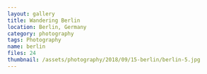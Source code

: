 ```yaml
---
layout: gallery
title: Wandering Berlin
location: Berlin, Germany
category: photography
tags: Photography
name: berlin
files: 24
thumbnail: /assets/photography/2018/09/15-berlin/berlin-5.jpg
---
```

